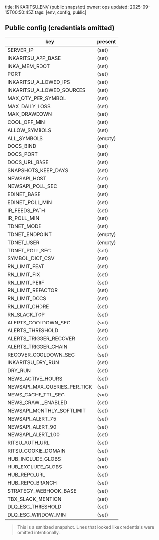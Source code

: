 title: INKARITSU_ENV (public snapshot)
owner: ops
updated: 2025-09-15T00:50:45Z
tags: [env, config, public]

## Public config (credentials omitted)

| key | present |
|-----|---------|
| SERVER_IP | (set) |
| INKARITSU_APP_BASE | (set) |
| INKA_MEM_ROOT | (set) |
| PORT | (set) |
| INKARITSU_ALLOWED_IPS | (set) |
| INKARITSU_ALLOWED_SOURCES | (set) |
| MAX_QTY_PER_SYMBOL | (set) |
| MAX_DAILY_LOSS | (set) |
| MAX_DRAWDOWN | (set) |
| COOL_OFF_MIN | (set) |
| ALLOW_SYMBOLS | (set) |
| ALL_SYMBOLS | (empty) |
| DOCS_BIND | (set) |
| DOCS_PORT | (set) |
| DOCS_URL_BASE | (set) |
| SNAPSHOTS_KEEP_DAYS | (set) |
| NEWSAPI_HOST | (set) |
| NEWSAPI_POLL_SEC | (set) |
| EDINET_BASE | (set) |
| EDINET_POLL_MIN | (set) |
| IR_FEEDS_PATH | (set) |
| IR_POLL_MIN | (set) |
| TDNET_MODE | (set) |
| TDNET_ENDPOINT | (empty) |
| TDNET_USER | (empty) |
| TDNET_POLL_SEC | (set) |
| SYMBOL_DICT_CSV | (set) |
| RN_LIMIT_FEAT | (set) |
| RN_LIMIT_FIX | (set) |
| RN_LIMIT_PERF | (set) |
| RN_LIMIT_REFACTOR | (set) |
| RN_LIMIT_DOCS | (set) |
| RN_LIMIT_CHORE | (set) |
| RN_SLACK_TOP | (set) |
| ALERTS_COOLDOWN_SEC | (set) |
| ALERTS_THRESHOLD | (set) |
| ALERTS_TRIGGER_RECOVER | (set) |
| ALERTS_TRIGGER_CHAIN | (set) |
| RECOVER_COOLDOWN_SEC | (set) |
| INKARITSU_DRY_RUN | (set) |
| DRY_RUN | (set) |
| NEWS_ACTIVE_HOURS | (set) |
| NEWSAPI_MAX_QUERIES_PER_TICK | (set) |
| NEWS_CACHE_TTL_SEC | (set) |
| NEWS_CRAWL_ENABLED | (set) |
| NEWSAPI_MONTHLY_SOFTLIMIT | (set) |
| NEWSAPI_ALERT_75 | (set) |
| NEWSAPI_ALERT_90 | (set) |
| NEWSAPI_ALERT_100 | (set) |
| RITSU_AUTH_URL | (set) |
| RITSU_COOKIE_DOMAIN | (set) |
| HUB_INCLUDE_GLOBS | (set) |
| HUB_EXCLUDE_GLOBS | (set) |
| HUB_REPO_URL | (set) |
| HUB_REPO_BRANCH | (set) |
| STRATEGY_WEBHOOK_BASE | (set) |
| TBX_SLACK_MENTION | (set) |
| DLQ_ESC_THRESHOLD | (set) |
| DLQ_ESC_WINDOW_MIN | (set) |

> This is a sanitized snapshot. Lines that looked like credentials were omitted intentionally.
